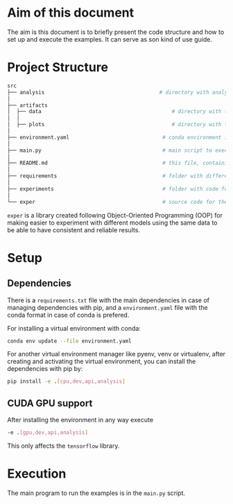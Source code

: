 # Aim of this document

The aim is this document is to briefly present the code structure and how to set up and execute the examples.
It can serve as son kind of use guide.

# Project Structure

```bash
src
├── analysis                                     # directory with analysis done for the project (EDA, Feature Engineering)
│
├── artifacts
│  ├── data                                          # directory with the dataset in csv format
│  │
│  ├── plots                                         # directory with the saved plots
│       
├── environment.yaml                              # conda environment installation file
│
├── main.py                                       # main script to execute the analysis and experiments carried out for the project
│
├── README.md                                     # this file, containing technical information about the project
│
├── requirements                                  # folder with different dependencies in pip format
│ 
├── experiments                                   # folder with code for the experiment to compare a NN with a Linear Regression model.
│
└── exper                                         # source code for the experiments library

```

`exper` is a library created following Object-Oriented Programming (OOP) for making easier to experiment with different
models using the same data to be able to have consistent and reliable results.

# Setup

## Dependencies

There is a `requirements.txt` file with the main dependencies in case of managing dependencies with pip,
and a `environment.yaml` file with the conda format in case of conda is prefered.

For installing a virtual environment with conda:

```bash
conda env update --file environment.yaml
```

For another virtual environment manager like pyenv, venv or virtualenv, after creating and activating
the virtual environment, you can install the dependencies with pip by:

```bash
pip install -e .[cpu,dev,api,analysis]
```

## CUDA GPU support

After installing the environment in any way execute

```bash
-e .[gpu,dev,api,analysis]
```

This only affects the `tensorflow` library.

# Execution

The main program to run the examples is in the `main.py` script.





